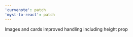 ```yaml
---
'curvenote': patch
'myst-to-react': patch
---
```


Images and cards improved handling including height prop
